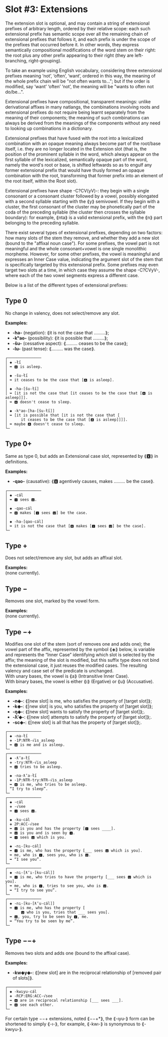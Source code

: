 # Slot #3: Extensions

The extension slot is optional, and may contain a string of extensional prefixes of arbitrary length, ordered by their relative scope: each such extensional prefix has semantic scope over all the remaining chain of extensional prefixes that follows it, and each prefix is under the scope of the prefixes that occurred before it. In other words, they express semantically compositional modifications of the word stem on their right: the root plus any other prefix appearing to their right (they are left-branching, right-grouping).  
  
To take an example using English vocabulary, considering three extensional prefixes meaning ‘not’, ‘often’, ‘want’, ordered in this way, the meaning of the whole prefix chain will be "not often wants to…"; but if the order is modified, say ‘want’ ‘often’ ‘not’, the meaning will be "wants to often not do/be…".  
  
Extensional prefixes have compositional, transparent meanings: unlike derivational affixes in many natlangs, the combinations involving roots and extensional prefixes do not require being learnt separately from the meaning of their components; the meaning of such combinations can always be derived from the meanings of the components without any need to looking up combinations in a dictionary.  
  
Extensional prefixes that have fused with the root into a lexicalized combination with an opaque meaning always become part of the root/base itself, i.e. they are no longer located in the Extension slot (that is, the position of the prominent syllable in the word, which always appear on the first syllable of the lexicalized, semantically opaque part of the word, namely the word's root or base, is shifted leftwards so as to engulf any former extensional prefix that would have thusly formed an opaque combination with the root, transforming that former prefix into an element of the root itself, within the Root slot).  
  
Extensional prefixes have shape -C?CV(yV)-: they begin with a single consonant or a consonant cluster followed by a vowel, possibly elongated with a second syllable starting with the ⟪y⟫ semivowel. If they begin with a cluster, the first consonant of the cluster may be phonetically part of the coda of the preceding syllable (the cluster then crosses the syllable boundary): for example, ⟪nta⟫ is a valid extensional prefix, with the ⟪n⟫ part belonging to the preceding syllable.  
  
There exist several types of extensional prefixes, depending on two factors: how many slots of the stem they remove, and whether they add a new slot (bound to the "affixal noun case"). For some prefixes, the vowel part is not meaningful and the whole consonant+vowel is one single monolithic morpheme. However, for some other prefixes, the vowel is meaningful and expresses an Inner Case value, indicating the argument slot of the stem that is specifically targeted by this extensional prefix. Some prefixes may even target two slots at a time, in which case they assume the shape -C?CVyV-, where each of the two vowel segments express a different case.  
  
Below is a list of the different types of extensional prefixes:  
  
## Type 0
No change in valency, does not select/remove any slot.  

  **Examples:**  
  * **-ha-** (negation): ⟪it is not the case that ………⟫;
  * **-kʰao-** (possibility): ⟪it is possible that ………⟫;
  * **-šu-** (cessative aspect): ⟪……… ceases to be the case⟫;
  * **-lu-** (past tense): ⟪……… was the case⟫.


```
┌───────────────
│ ◆ -łı̋
│ ➥ 🅰 is asleep.
│ 
│ ◆ -šu-łı̋
│ ➥ it ceases to be the case that [🅰 is asleep].
│ 
│ ◆ -ha-[šu-łı̋]
│ ➥ [it is not the case that [it ceases to be the case that [🅰 is asleep]]].
│ ➥ 🅰 doesn't cease to sleep.
│ 
│ ◆ -kʰao-[ha-[šu-łı̋]]
│ ➥ [it is possible that [it is not the case that [
│      it ceases to be the case that [🅰 is asleep]]]].
│ ➥ maybe 🅰 doesn't cease to sleep.
└─
```

## Type 0+
Same as type 0, but adds an Extensional case slot, represented by ⟪🆇⟫ in definitions.  

  **Examples:**  
  * **-qao-** (causative): ⟪🆇 agentively causes, makes ……… be the case⟫.

```
┌───────────────
│ ◆ -cál
│ ➥ 🅸 sees 🆄.
│ 
│ ◆ -qao-cál
│ ➥ 🆇 makes [🅸 sees 🆄] be the case.
│ 
│ ◆ -ha-[qao-cál]
│ ➥ it is not the case that [🆇 makes [🅸 sees 🆄] be the case].
└─
```
  
## Type +
Does not select/remove any slot, but adds an affixal slot.  

  **Examples:**  
  (none currently).  
  
## Type −
Removes one slot, marked by the vowel form.  

  **Examples:**  
  (none currently).  
  
## Type −+
Modifies one slot of the stem (sort of removes one and adds one); the vowel part of the affix, represented by the symbol ⟪◈⟫ below, is variable and represents the “Inner Case” identifying which slot is selected by the affix; the meaning of the slot is modified, but this suffix type does not bind the extensional case, it just reuses the modified cases. The resulting valency and case set of the predicate is unchanged.  
With unary bases, the vowel is ⟪a⟫ (Intransitive Inner Case).  
With binary bases, the vowel is either ⟪ı⟫ (Ergative) or ⟪u⟫ (Accusative).

  **Examples:**  
  * **-n◈-**: ⟪[new slot] is me, who satisfies the property of [target slot]⟫;
  * **-k◈-**: ⟪[new slot] is you, who satisfies the property of [target slot]⟫;
  * **-ŋ◈-**: ⟪[new slot] wants to satisfy the property of [target slot]⟫;.  
  * **-ƛʼ◈-**: ⟪[new slot] attempts to satisfy the property of [target slot]⟫;.  
  * **-sc◈-**: ⟪[new slot] is all that has the property of [target slot]⟫;.  
  
  
```
┌───────────────
│ ◆ -na-łı̋
│ ❖ -1P:NTR-√is_asleep
│ ➥ 🅰 is me and is asleep.
└─
┌───────────────
│ ◆ -ƛʼa-łı̋
│ ❖ -try:NTR-√is_asleep
│ ➥ 🅰 tries to be asleep.
│ 
│ ◆ -na-ƛʼa-łı̋
│ ❖ -1P:NTR-try:NTR-√is_asleep
│ ➥ 🅰 is me, who tries to be asleep.
│ “I try to sleep”.
└─
┌───────────────
│ ◆ -cál
│ ❖ -√see
│ ➥ 🅸 sees 🆄.
│ 
│ ◆ -ku-cál
│ ❖ 2P:ACC-√see
│ ➥ 🆄 is you and has the property [🅸 sees ____].
│ ➥ 🆄 is you and is seen by 🅸.
│ ➥ 🅸 sees 🆄 which is you.
│ 
│ ◆ -nı-[ku-cál]
│ ➥ 🅸 is me, who has the property [___ sees 🆄 which is you].
│ ➥ me, who is 🅸, sees you, who is 🆄.
│ ➥ “I see you”.
└─
┌───────────────
│ ◆ -nı-[ƛʼı-[ku-cál]]
│ ➥ 🅸 is me, who tries to have the property [___ sees 🆄 which is you].
│ ➥ me, who is 🅸, tries to see you, who is 🆄.
│ ➥ “I try to see you”.
└─
┌───────────────
│ ◆ -nı-[ku-[ƛʼu-cál]]
│ ➥ 🅸 is me, who has the property [
│      🆄 who is you, tries that ___ sees you].
│ ➥ 🆄, you, try to be seen by 🅸, me.
│ ➥ “You try to be seen by me”.
└─
```

## Type −−+
Removes two slots and adds one (bound to the affixal case).  

  **Examples:**
  * **-kw◈y◈-**: ⟪[new slot] are in the reciprocal relationship of [removed pair of slots]⟫.   

```
┌───────────────
│ ◆ -kwıyu-cál
│ ❖ -RCP:ERG:ACC-√see
│ ➥ 🅰 are in reciprocal relationship [___ sees ___].
│ ➥ 🅰 see each other.
└─
```

For certain type −−+ extensions, noted ⟪−−+*⟫, 
the ⟪-ıyu-⟫ form can be shortened to simply ⟪-ı-⟫, for example, ⟪-kwı-⟫ is synonymous to ⟪-kwıyu-⟫.

